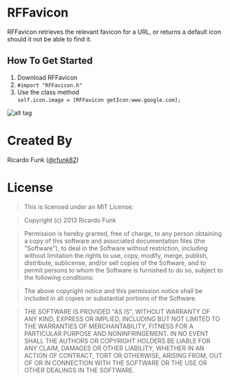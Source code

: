 RFFavicon
=========

RFFavicon retrieves the relevant favicon for a URL, or returns a default icon should it not be able to find it. 

## How To Get Started

1. Download RFFavicon
2. `#import "RFFavicon.h"`
3. Use the class method  
  `self.icon.image = [RFFavicon getIcon:www.google.com];`

![alt tag](http://i.imgur.com/iKUwKRu.png)

Created By
==========

Ricardo Funk ([@rfunk82](http://www.twitter.com/rfunk82))

License
=======

> This is licensed under an MIT License:

> Copyright (c) 2013 Ricardo Funk

> Permission is hereby granted, free of charge, to any person obtaining a
copy of this software and associated documentation files (the "Software"),
to deal in the Software without restriction, including without limitation
the rights to use, copy, modify, merge, publish, distribute, sublicense,
and/or sell copies of the Software, and to permit persons to whom the
Software is furnished to do so, subject to the following conditions:

> The above copyright notice and this permission notice shall be included in
all copies or substantial portions of the Software.

> THE SOFTWARE IS PROVIDED "AS IS", WITHOUT WARRANTY OF ANY KIND, EXPRESS OR
IMPLIED, INCLUDING BUT NOT LIMITED TO THE WARRANTIES OF MERCHANTABILITY,
FITNESS FOR A PARTICULAR PURPOSE AND NONINFRINGEMENT. IN NO EVENT SHALL THE
AUTHORS OR COPYRIGHT HOLDERS BE LIABLE FOR ANY CLAIM, DAMAGES OR OTHER
LIABILITY, WHETHER IN AN ACTION OF CONTRACT, TORT OR OTHERWISE, ARISING
FROM, OUT OF OR IN CONNECTION WITH THE SOFTWARE OR THE USE OR OTHER
DEALINGS IN THE SOFTWARE.


